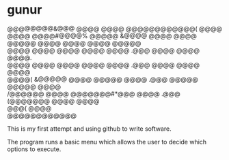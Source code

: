 # gunur

   @@@@@@@@&@@@    @@@@     @@@@    @@@@@@@@@@@@(    @@@@      @@@@   @@@@#@@@@%
 @@@@@    &@@@@    @@@@     @@@@    @@@@@    @@@@    @@@@      @@@@   @@@@@     
 @@@@      @@@@    @@@@     @@@@    @@@@     .@@@    @@@@      @@@@   @@@@.     
 @@@@      @@@@    @@@@     @@@@    @@@@     .@@@    @@@@      @@@@   @@@@      
  @@@@(  &@@@@@    @@@@    @@@@@    @@@@     .@@@    @@@@@    @@@@@   @@@@      
   /@@@@@@ @@@@     @@@@@@@#*@@@    @@@@     .@@@     (@@@@@@@ @@@@   @@@@      
 @@@(      @@@@                                                                 
  @@@@@@@@@@@@                                                                  

This is my first attempt and using github to write software.

The program runs a basic menu which allows the user to decide which options to execute.

